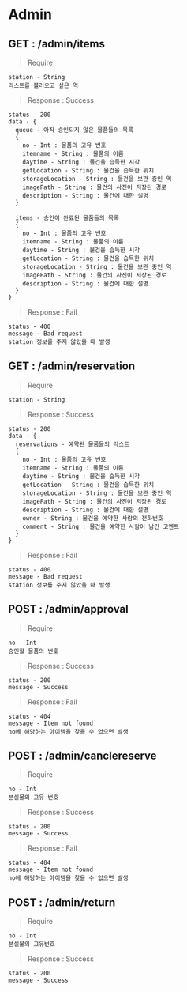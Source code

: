 # Admin
## GET : /admin/items
> Require
```
station - String
리스트를 불러오고 싶은 역
```

> Response : Success
```
status - 200
data - {
  queue - 아직 승인되지 않은 물품들의 목록
  {
    no - Int : 물품의 고유 번호
    itemname - String : 물품의 이름
    daytime - String : 물건을 습득한 시각
    getLocation - String : 물건을 습득한 위치
    storageLocation - String : 물건을 보관 중인 역
    imagePath - String : 물건의 사진이 저장된 경로
    description - String : 물건에 대한 설명
  }

  items - 승인이 완료된 물품들의 목록
  {
    no - Int : 물품의 고유 번호
    itemname - String : 물품의 이름
    daytime - String : 물건을 습득한 시각
    getLocation - String : 물건을 습득한 위치
    storageLocation - String : 물건을 보관 중인 역
    imagePath - String : 물건의 사진이 저장된 경로
    description - String : 물건에 대한 설명
  }
}
```

> Response : Fail
```
status - 400
message - Bad request
station 정보를 주지 않았을 때 발생
```

## GET : /admin/reservation
> Require
```
station - String
```

> Response : Success
```
status - 200
data - {
  reservations - 예약된 물품들의 리스트
  {
    no - Int : 물품의 고유 번호
    itemname - String : 물품의 이름
    daytime - String : 물건을 습득한 시각
    getLocation - String : 물건을 습득한 위치
    storageLocation - String : 물건을 보관 중인 역
    imagePath - String : 물건의 사진이 저장된 경로
    description - String : 물건에 대한 설명
    owner - String : 물건을 예약한 사람의 전화번호
    comment - String : 물건을 예약한 사람이 남긴 코멘트
  }
}
```

> Response : Fail
```
status - 400
message - Bad request
station 정보를 주지 않았을 때 발생
```

## POST : /admin/approval
> Require
```
no - Int
승인할 물품의 번호
```

> Response : Success
```
status - 200
message - Success
```

> Response : Fail
```
status - 404
message - Item not found
no에 해당하는 아이템을 찾을 수 없으면 발생
```

## POST : /admin/canclereserve
> Require
```
no - Int
분실물의 고유 번호
```

> Response : Success
```
status - 200
message - Success
```

> Response : Fail
```
status - 404
message - Item not found
no에 해당하는 아이템을 찾을 수 없으면 발생
```

## POST : /admin/return
> Require
```
no - Int
분실물의 고유번호
```

> Response : Success
```
status - 200
message - Success
```
